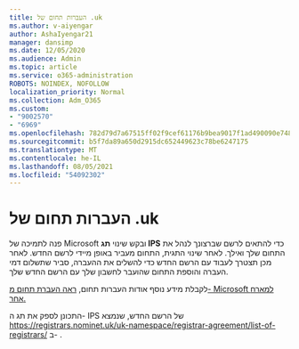 ```yaml
---
title: העברות תחום של .uk
ms.author: v-aiyengar
author: AshaIyengar21
manager: dansimp
ms.date: 12/05/2020
ms.audience: Admin
ms.topic: article
ms.service: o365-administration
ROBOTS: NOINDEX, NOFOLLOW
localization_priority: Normal
ms.collection: Adm_O365
ms.custom:
- "9002570"
- "6969"
ms.openlocfilehash: 782d79d7a67515ff02f9cef61176b9bea9017f1ad490090e748a10005c3c8bf3
ms.sourcegitcommit: b5f7da89a650d2915dc652449623c78be6247175
ms.translationtype: MT
ms.contentlocale: he-IL
ms.lasthandoff: 08/05/2021
ms.locfileid: "54092302"
---
```

# <a name="uk-domain-transfers"></a>העברות תחום של .uk

פנה לתמיכה של Microsoft ובקש שינוי **תג IPS** כדי להתאים לרשם שברצונך לנהל את התחום שלך ואילך. לאחר שינוי התגית, התחום מעביר באופן מיידי לרשם החדש. לאחר מכן תצטרך לעבוד עם הרשם החדש כדי להשלים את ההעברה, סביר שתשלום דמי העברה והוספת התחום שהועבר לחשבון שלך עם הרשם החדש שלך.

לקבלת מידע נוסף אודות העברות תחום, [ראה העברת תחום מ- Microsoft למארח אחר.](https://docs.microsoft.com/microsoft-365/admin/get-help-with-domains/transfer-a-domain-from-microsoft-to-another-host?view=o365-worldwide)

התכונן לספק את תג ה- IPS של הרשם החדש, שנמצא https://registrars.nominet.uk/uk-namespace/registrar-agreement/list-of-registrars/ ב- .
